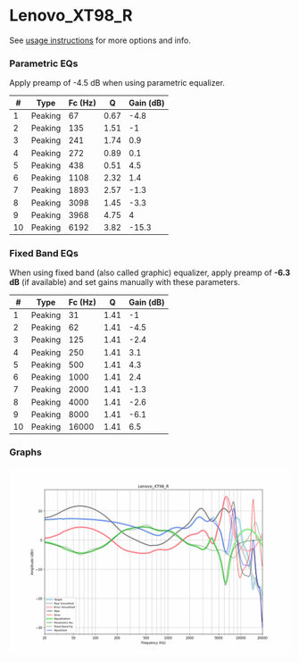 # Lenovo_XT98_R
See [usage instructions](https://github.com/jaakkopasanen/AutoEq#usage) for more options and info.

### Parametric EQs
Apply preamp of -4.5 dB when using parametric equalizer.

|   # | Type    |   Fc (Hz) |    Q |   Gain (dB) |
|-----|---------|-----------|------|-------------|
|   1 | Peaking |        67 | 0.67 |        -4.8 |
|   2 | Peaking |       135 | 1.51 |        -1   |
|   3 | Peaking |       241 | 1.74 |         0.9 |
|   4 | Peaking |       272 | 0.89 |         0.1 |
|   5 | Peaking |       438 | 0.51 |         4.5 |
|   6 | Peaking |      1108 | 2.32 |         1.4 |
|   7 | Peaking |      1893 | 2.57 |        -1.3 |
|   8 | Peaking |      3098 | 1.45 |        -3.3 |
|   9 | Peaking |      3968 | 4.75 |         4   |
|  10 | Peaking |      6192 | 3.82 |       -15.3 |

### Fixed Band EQs
When using fixed band (also called graphic) equalizer, apply preamp of **-6.3 dB** (if available) and set gains manually with these parameters.

|   # | Type    |   Fc (Hz) |    Q |   Gain (dB) |
|-----|---------|-----------|------|-------------|
|   1 | Peaking |        31 | 1.41 |        -1   |
|   2 | Peaking |        62 | 1.41 |        -4.5 |
|   3 | Peaking |       125 | 1.41 |        -2.4 |
|   4 | Peaking |       250 | 1.41 |         3.1 |
|   5 | Peaking |       500 | 1.41 |         4.3 |
|   6 | Peaking |      1000 | 1.41 |         2.4 |
|   7 | Peaking |      2000 | 1.41 |        -1.3 |
|   8 | Peaking |      4000 | 1.41 |        -2.6 |
|   9 | Peaking |      8000 | 1.41 |        -6.1 |
|  10 | Peaking |     16000 | 1.41 |         6.5 |

### Graphs
![](./Lenovo_XT98_R.png)
